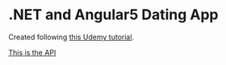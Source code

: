 # .NET and Angular5 Dating App

Created following [this Udemy tutorial](https://www.udemy.com/build-an-app-with-aspnet-core-and-angular-from-scratch).

[This is the API](https://github.com/jsheridanwells/DatingApp.api)